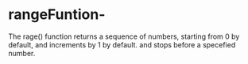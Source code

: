 # rangeFuntion-
The rage() function returns a sequence of numbers, starting from 0 by default, and increments by 1 by default. and stops before a specefied number.
